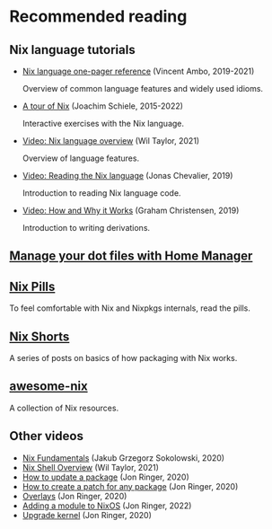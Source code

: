 # Recommended reading

## Nix language tutorials

- [Nix language one-pager reference](https://github.com/tazjin/nix-1p) (Vincent Ambo, 2019-2021)

  Overview of common language features and widely used idioms.

- [A tour of Nix](https://nixcloud.io/tour) (Joachim Schiele, 2015-2022)

  Interactive exercises with the Nix language.

- [Video: Nix language overview](https://www.youtube.com/watch?v=eCapIx9heBw&list=PL-saUBvIJzOkjAw_vOac75v-x6EzNzZq-&index=5) (Wil Taylor, 2021)

  Overview of language features.

- [Video: Reading the Nix language](https://youtu.be/hbJkMl631FE?t=1533) (Jonas Chevalier, 2019)

  Introduction to reading Nix language code.

- [Video: How and Why it Works](https://youtu.be/hbJkMl631FE?t=4806) (Graham Christensen, 2019)

  Introduction to writing derivations.

## [Manage your dot files with Home Manager](https://ghedam.at/24353/tutorial-getting-started-with-home-manager-for-nix)

## [Nix Pills](https://nixos.org/nixos/nix-pills/index.html)

To feel comfortable with Nix and Nixpkgs internals, read the pills.

## [Nix Shorts](https://github.com/justinwoo/nix-shorts)

A series of posts on basics of how packaging with Nix works.

## [awesome-nix](https://nix-community.github.io/awesome-nix/)

A collection of Nix resources.

## Other videos

* [Nix Fundamentals](https://www.youtube.com/watch?v=m4sv2M9jRLg) (Jakub Grzegorz Sokolowski, 2020)
* [Nix Shell Overview](https://www.youtube.com/watch?v=SGekN4pDExY) (Wil Taylor, 2021)
* [How to update a package](https://www.youtube.com/watch?v=D_IZ2EfW_8U) (Jon Ringer, 2020)
* [How to create a patch for any package](https://www.youtube.com/watch?v=5K_2RSjbdXc) (Jon Ringer, 2020)
* [Overlays](https://www.youtube.com/watch?v=dGAL3gMXvug) (Jon Ringer, 2020)
* [Adding a module to NixOS](https://www.youtube.com/watch?v=bkDYmvKINm8) (Jon Ringer, 2022)
* [Upgrade kernel](https://www.youtube.com/watch?v=Zi_vbddNXtg) (Jon Ringer, 2020)

